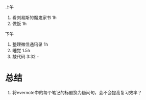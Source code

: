 上午

1. 看刘易斯的魔鬼家书  1h
2. 做饭 1h

下午

1. 整理微信通讯录 1h
2. 睡觉 1.5h
3. 敲代码  3:32 - 





# 总结

1. 将evernote中的每个笔记的标题换为疑问句，会不会提高复习效率？

